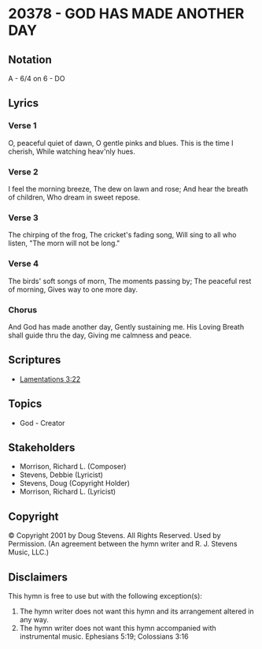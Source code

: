 # 20378 - GOD HAS MADE ANOTHER DAY

## Notation

A - 6/4 on 6 - DO

## Lyrics

### Verse 1

O, peaceful quiet of dawn, O gentle pinks and blues. This is the time I cherish, While watching heav'nly hues.

### Verse 2

I feel the morning breeze, The dew on lawn and rose; And hear the  breath of children, Who dream in sweet repose.

### Verse 3

The chirping of the frog, The cricket's fading song, Will sing to all who listen, "The morn will not be long."

### Verse 4

The birds' soft songs of morn, The moments passing by; The peaceful rest of morning, Gives way to one more day.

### Chorus

And God has made another day, Gently sustaining me. His Loving Breath shall guide thru the day, Giving me calmness and peace.


## Scriptures

- [Lamentations 3:22](https://www.biblegateway.com/passage/?search=Lamentations%203%3A22)

## Topics

- God - Creator

## Stakeholders

- Morrison, Richard L. (Composer)
- Stevens, Debbie (Lyricist)
- Stevens, Doug (Copyright Holder)
- Morrison, Richard L. (Lyricist)

## Copyright

© Copyright 2001 by Doug Stevens. All Rights Reserved. Used by Permission.
(An agreement between the hymn writer and R. J. Stevens Music, LLC.)

## Disclaimers

This hymn is free to use but with the following exception(s):
1. The hymn writer does not want this hymn and its arrangement altered in any way.
2. The hymn writer does not want this hymn accompanied with instrumental music.
Ephesians 5:19; Colossians 3:16

